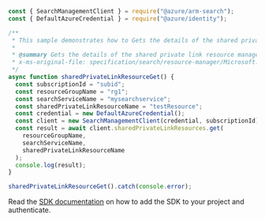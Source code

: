```javascript
const { SearchManagementClient } = require("@azure/arm-search");
const { DefaultAzureCredential } = require("@azure/identity");

/**
 * This sample demonstrates how to Gets the details of the shared private link resource managed by the search service in the given resource group.
 *
 * @summary Gets the details of the shared private link resource managed by the search service in the given resource group.
 * x-ms-original-file: specification/search/resource-manager/Microsoft.Search/stable/2020-08-01/examples/GetSharedPrivateLinkResource.json
 */
async function sharedPrivateLinkResourceGet() {
  const subscriptionId = "subid";
  const resourceGroupName = "rg1";
  const searchServiceName = "mysearchservice";
  const sharedPrivateLinkResourceName = "testResource";
  const credential = new DefaultAzureCredential();
  const client = new SearchManagementClient(credential, subscriptionId);
  const result = await client.sharedPrivateLinkResources.get(
    resourceGroupName,
    searchServiceName,
    sharedPrivateLinkResourceName
  );
  console.log(result);
}

sharedPrivateLinkResourceGet().catch(console.error);
```

Read the [SDK documentation](https://github.com/Azure/azure-sdk-for-js/blob/%40azure%2Farm-search_3.0.1/sdk/search/arm-search/README.md) on how to add the SDK to your project and authenticate.
